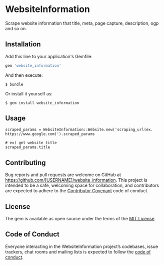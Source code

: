 # WebsiteInformation

Scrape website information that title, meta, page capture, description, ogp and so on.

## Installation

Add this line to your application's Gemfile:

```ruby
gem 'website_information'
```

And then execute:

    $ bundle

Or install it yourself as:

    $ gem install website_information

## Usage

```
scraped_params = WebsiteInformation::Website.new('scraping_url(ex. https://www.google.com)').scraped_params

# ex) get website title
scraped_params.title
```

## Contributing

Bug reports and pull requests are welcome on GitHub at https://github.com/[USERNAME]/website_information. This project is intended to be a safe, welcoming space for collaboration, and contributors are expected to adhere to the [Contributor Covenant](http://contributor-covenant.org) code of conduct.

## License

The gem is available as open source under the terms of the [MIT License](http://opensource.org/licenses/MIT).

## Code of Conduct

Everyone interacting in the WebsiteInformation project’s codebases, issue trackers, chat rooms and mailing lists is expected to follow the [code of conduct](https://github.com/[USERNAME]/website_information/blob/master/CODE_OF_CONDUCT.md).
